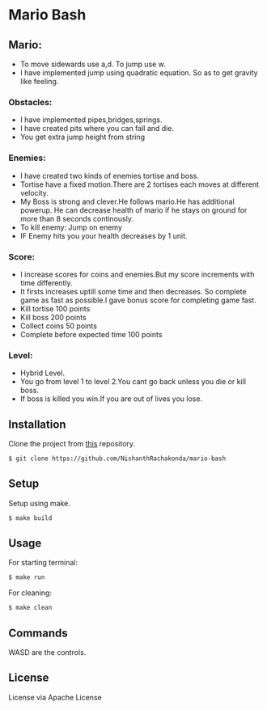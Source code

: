 # Mario Bash

## Mario:
 * To move sidewards use a,d. To jump use w.
 * I have implemented jump using quadratic equation. So as to get gravity like feeling.
 ### Obstacles:
 * I have implemented pipes,bridges,springs.
 * I have created pits where you can fall and die.
 * You get extra jump height from string
 ### Enemies:
 * I have created two kinds of enemies tortise and boss.
 * Tortise have a fixed motion.There are 2 tortises each moves at different velocity.
 * My Boss is strong and clever.He follows mario.He has additional powerup. He can decrease health of mario if he stays on ground for more than 8 seconds continously.
 * To kill enemy: Jump on enemy
 * IF Enemy hits you your health decreases by 1 unit.
 ### Score:
 * I increase scores for coins and enemies.But my score increments with time differently.
 * It firsts increases uptill some time and then decreases. So complete game as fast as possible.I gave bonus score for completing game fast.
 * Kill tortise 100 points
 * Kill boss 200 points
 * Collect coins 50 points
 * Complete before expected time 100 points
### Level:
* Hybrid Level.
* You go from level 1 to level 2.You cant go back unless you die or kill boss.
* If boss is killed you win.If you are out of lives you lose.

## Installation

Clone the project from [this](https://github.com/NishanthRachakonda/mario-bash) repository.
```bash
$ git clone https://github.com/NishanthRachakonda/mario-bash
```

## Setup

Setup using make.
```bash
$ make build
```

## Usage

For starting terminal:
```bash
$ make run
```

For cleaning:
```bash
$ make clean
```

## Commands

WASD are the controls.

## License 

License via Apache License